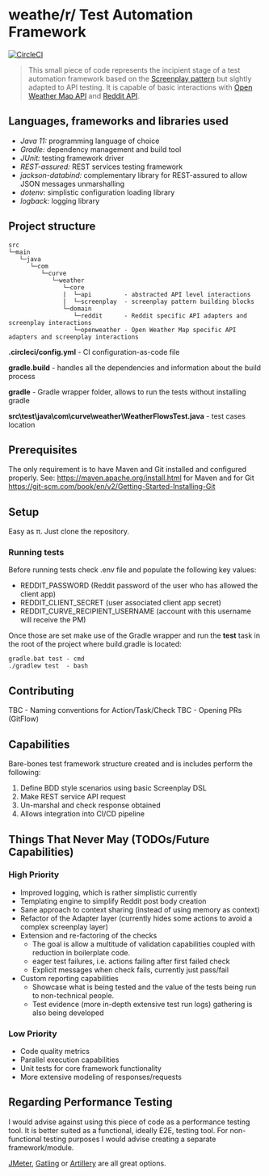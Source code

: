 # weathe/r/ Test Automation Framework

[![CircleCI](https://circleci.com/gh/cipivanov/weathe-r.svg?style=svg&circle-token=706f1d79f8ac8a3d964fa816630d6b13fd250775)](https://circleci.com/gh/cipivanov/weathe-r)

> This small piece of code represents the incipient stage of a test automation framework based on the [Screenplay pattern](https://www.infoq.com/articles/Beyond-Page-Objects-Test-Automation-Serenity-Screenplay) but slghtly adapted to API testing. It is capable of basic interactions with [Open Weather Map API](https://openweathermap.org/api) and [Reddit API](​https://www.reddit.com/dev/api).

## Languages, frameworks and libraries used

* *Java 11:* programming language of choice
* *Gradle:* dependency management and build tool
* *JUnit:* testing framework driver
* *REST-assured:* REST services testing framework
* *jackson-databind:* complementary library for REST-assured to allow JSON messages unmarshalling
* *dotenv:* simplistic configuration loading library
* *logback:* logging library

## Project structure

```
src
└─main
   └─java
      └─com
         └─curve
            └─weather
               └─core
               |  └─api         - abstracted API level interactions
               |  └─screenplay  - screenplay pattern building blocks
               └─domain
                  └─reddit      - Reddit specific API adapters and screenplay interactions
                  └─openweather - Open Weather Map specific API adapters and screenplay interactions
```

**.circleci/config.yml** - CI configuration-as-code file

**gradle.build** - handles all the dependencies and information about the build process

**gradle** - Gradle wrapper folder, allows to run the tests without installing gradle

**src\test\java\com\curve\weather\WeatherFlowsTest.java** - test cases location

## Prerequisites

The only requirement is to have Maven and Git installed and configured properly. 
See: https://maven.apache.org/install.html for Maven and for Git https://git-scm.com/book/en/v2/Getting-Started-Installing-Git

## Setup

Easy as π. Just clone the repository.

### Running tests

Before running tests check .env file and populate the following key values:

* REDDIT_PASSWORD (Reddit password of the user who has allowed the client app)
* REDDIT_CLIENT_SECRET (user associated client app secret)
* REDDIT_CURVE_RECIPIENT_USERNAME (account with this username will receive the PM)

Once those are set make use of the Gradle wrapper and run the **test** task in the root of the project where build.gradle is located:

```
gradle.bat test - cmd
./gradlew test  - bash
```

## Contributing

TBC - Naming conventions for Action/Task/Check
TBC - Opening PRs (GitFlow)

## Capabilities

Bare-bones test framework structure created and is includes perform the following:

1. Define BDD style scenarios using basic Screenplay DSL
2. Make REST service API request
3. Un-marshal and check response obtained
4. Allows integration into CI/CD pipeline

## Things That Never May (TODOs/Future Capabilities)

### High Priority

* Improved logging, which is rather simplistic currently
* Templating engine to simplify Reddit post body creation
* Sane approach to context sharing (instead of using memory as context)
* Refactor of the Adapter layer (currently hides some actions to avoid a complex screenplay layer)
* Extension and re-factoring of the checks
  * The goal is allow a multitude of validation capabilities coupled with reduction in boilerplate code.
  * eager test failures, i.e. actions failing after first failed check
  * Explicit messages when check fails, currently just pass/fail
* Custom reporting capabilities
  * Showcase what is being tested and the value of the tests being run to non-technical people.
  * Test evidence (more in-depth extensive test run logs) gathering is also being developed


### Low Priority

* Code quality metrics
* Parallel execution capabilities
* Unit tests for core framework functionality
* More extensive modeling of responses/requests

## Regarding Performance Testing

I would advise against using this piece of code as a performance testing tool. It is better suited as a functional, ideally E2E, testing tool. For non-functional testing purposes I would advise creating a separate framework/module.

[JMeter](https://jmeter.apache.org/), [Gatling](https://artillery.io/) or [Artillery](https://artillery.io/) are all great options. 